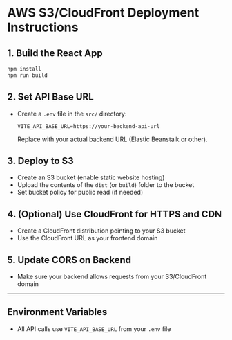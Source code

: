 # AWS S3/CloudFront Deployment Instructions

## 1. Build the React App
```sh
npm install
npm run build
```

## 2. Set API Base URL
- Create a `.env` file in the `src/` directory:
  ```
  VITE_API_BASE_URL=https://your-backend-api-url
  ```
  Replace with your actual backend URL (Elastic Beanstalk or other).

## 3. Deploy to S3
- Create an S3 bucket (enable static website hosting)
- Upload the contents of the `dist` (or `build`) folder to the bucket
- Set bucket policy for public read (if needed)

## 4. (Optional) Use CloudFront for HTTPS and CDN
- Create a CloudFront distribution pointing to your S3 bucket
- Use the CloudFront URL as your frontend domain

## 5. Update CORS on Backend
- Make sure your backend allows requests from your S3/CloudFront domain

---

## Environment Variables
- All API calls use `VITE_API_BASE_URL` from your `.env` file 